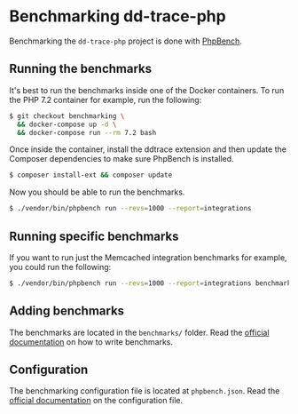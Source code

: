 # Benchmarking dd-trace-php

Benchmarking the `dd-trace-php` project is done with [PhpBench](https://github.com/phpbench/phpbench).

## Running the benchmarks

It's best to run the benchmarks inside one of the Docker containers. To run the PHP 7.2 container for example, run the following:

```bash
$ git checkout benchmarking \
  && docker-compose up -d \
  && docker-compose run --rm 7.2 bash
```

Once inside the container, install the ddtrace extension and then update the Composer dependencies to make sure PhpBench is installed.

```bash
$ composer install-ext && composer update
```

Now you should be able to run the benchmarks.

```bash
$ ./vendor/bin/phpbench run --revs=1000 --report=integrations
```

## Running specific benchmarks

If you want to run just the Memcached integration benchmarks for example, you could run the following:

```bash
$ ./vendor/bin/phpbench run --revs=1000 --report=integrations benchmarks/Integrations/Memcached/
```

## Adding benchmarks

The benchmarks are located in the `benchmarks/` folder. Read the [official documentation](https://phpbench.readthedocs.io/en/latest/writing-benchmarks.html) on how to write benchmarks.

## Configuration

The benchmarking configuration file is located at `phpbench.json`. Read the [official documentation](https://phpbench.readthedocs.io/en/latest/configuration.html) on the configuration file.
